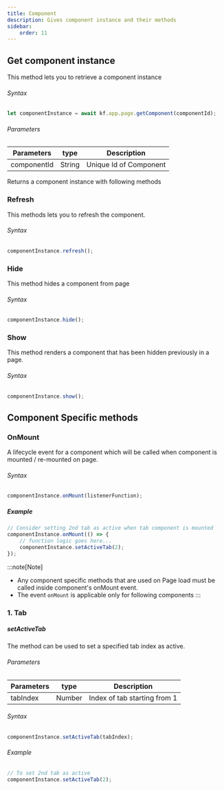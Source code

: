 ```yaml
---
title: Component
description: Gives component instance and their methods
sidebar:
    order: 11
---
```


## Get component instance

This method lets you to retrieve a component instance

###### Syntax

```js
let componentInstance = await kf.app.page.getComponent(componentId);
```

###### Parameters

| Parameters  | type   | Description            |
| ----------- | ------ | ---------------------- |
| componentId | String | Unique Id of Component |

Returns a component instance with following methods

### Refresh

This methods lets you to refresh the component.

###### Syntax

```js
componentInstance.refresh();
```

### Hide

This method hides a component from page

###### Syntax

```js
componentInstance.hide();
```

### Show

This method renders a component that has been hidden previously in a page.

###### Syntax

```js
componentInstance.show();
```

## Component Specific methods

### OnMount

A lifecycle event for a component which will be called when component is mounted
/ re-mounted on page.

###### Syntax

```js
componentInstance.onMount(listenerFunction);
```

##### Example

```js
// Consider setting 2nd tab as active when tab component is mounted
componentInstance.onMount(() => {
	// function logic goes here...
	componentInstance.setActiveTab(2);
});
```

:::note[Note]
- Any component specific methods that are used on Page load must be called inside component's onMount event.
- The event `onMount` is applicable only for following components
:::

### 1. Tab

##### setActiveTab

The method can be used to set a specified tab index as active.

###### Parameters

| Parameters | type   | Description                  |
| ---------- | ------ | ---------------------------- |
| tabIndex   | Number | Index of tab starting from 1 |

###### Syntax

```js
componentInstance.setActiveTab(tabIndex);
```

###### Example

```js
// To set 2nd tab as active
componentInstance.setActiveTab(2);
```
